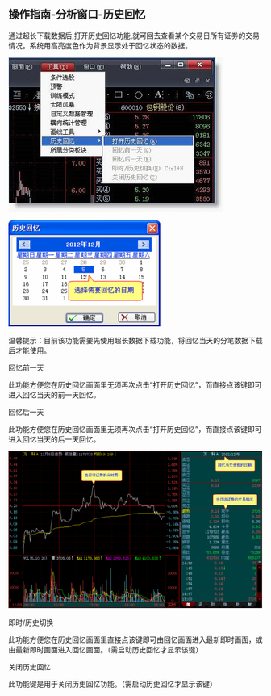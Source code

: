 ## 操作指南-分析窗口-历史回忆

通过超长下载数据后,打开历史回忆功能,就可回去查看某个交易日所有证券的交易情况。系统用高亮度色作为背景显示处于回忆状态的数据。



![图片80.jpg](/assets/176321.jpg)

![图片81.png](/assets/176322.png)

温馨提示：目前该功能需要先使用超长数据下载功能，将回忆当天的分笔数据下载后才能使用。

回忆前一天

此功能方便您在历史回忆画面里无须再次点击“打开历史回忆”，而直接点该键即可进入回忆当天的前一天回忆。

回忆后一天

此功能方便您在历史回忆画面里无须再次点击“打开历史回忆”，而直接点该键即可进入回忆当天的后一天回忆。

![图片82.png](/assets/176323.png)
 
即时/历史切换

此功能方便您在历史回忆画面里直接点该键即可由回忆画面进入最新即时画面，或由最新即时画面进入回忆画面。（需启动历史回忆才显示该键）

关闭历史回忆

此功能键是用于关闭历史回忆功能。（需启动历史回忆才显示该键）
